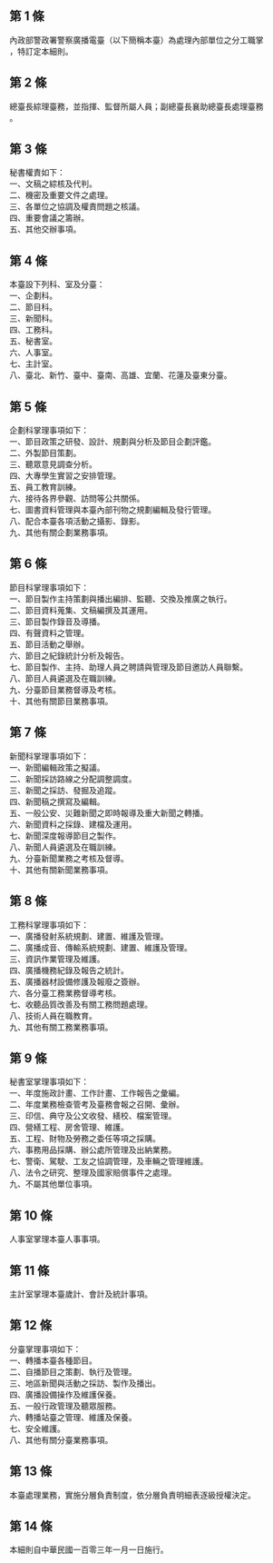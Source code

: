 第 1 條
-------
內政部警政署警察廣播電臺（以下簡稱本臺）為處理內部單位之分工職掌  
，特訂定本細則。

第 2 條
-------
總臺長綜理臺務，並指揮、監督所屬人員；副總臺長襄助總臺長處理臺務  
。

第 3 條
-------
秘書權責如下：  
一、文稿之綜核及代判。  
二、機密及重要文件之處理。  
三、各單位之協調及權責問題之核議。  
四、重要會議之籌辦。  
五、其他交辦事項。

第 4 條
-------
本臺設下列科、室及分臺：  
一、企劃科。  
二、節目科。  
三、新聞科。  
四、工務科。  
五、秘書室。  
六、人事室。  
七、主計室。  
八、臺北、新竹、臺中、臺南、高雄、宜蘭、花蓮及臺東分臺。

第 5 條
-------
企劃科掌理事項如下：  
一、節目政策之研發、設計、規劃與分析及節目企劃評鑑。  
二、外製節目策劃。  
三、聽眾意見調查分析。  
四、大專學生實習之安排管理。  
五、員工教育訓練。  
六、接待各界參觀、訪問等公共關係。  
七、圖書資料管理與本臺內部刊物之規劃編輯及發行管理。  
八、配合本臺各項活動之攝影、錄影。  
九、其他有關企劃業務事項。

第 6 條
-------
節目科掌理事項如下：  
一、節目製作主持策劃與播出編排、監聽、交換及推廣之執行。  
二、節目資料蒐集、文稿編撰及其運用。  
三、節目製作錄音及導播。  
四、有聲資料之管理。  
五、節目活動之舉辦。  
六、節目之紀錄統計分析及報告。  
七、節目製作、主持、助理人員之聘請與管理及節目邀訪人員聯繫。  
八、節目人員遴選及在職訓練。  
九、分臺節目業務督導及考核。  
十、其他有關節目業務事項。

第 7 條
-------
新聞科掌理事項如下：  
一、新聞編輯政策之擬議。  
二、新聞採訪路線之分配調整調度。  
三、新聞之採訪、發掘及追蹤。  
四、新聞稿之撰寫及編輯。  
五、一般公安、災難新聞之即時報導及重大新聞之轉播。  
六、新聞資料之採錄、建檔及運用。  
七、新聞深度報導節目之製作。  
八、新聞人員遴選及在職訓練。  
九、分臺新聞業務之考核及督導。  
十、其他有關新聞業務事項。

第 8 條
-------
工務科掌理事項如下：  
一、廣播發射系統規劃、建置、維護及管理。  
二、廣播成音、傳輸系統規劃、建置、維護及管理。  
三、資訊作業管理及維護。  
四、廣播機務紀錄及報告之統計。  
五、廣播器材設備修護及報廢之簽辦。  
六、各分臺工務業務督導考核。  
七、收聽品質改善及有關工務問題處理。  
八、技術人員在職教育。  
九、其他有關工務業務事項。

第 9 條
-------
秘書室掌理事項如下：  
一、年度施政計畫、工作計畫、工作報告之彙編。  
二、年度業務檢查管考及臺務會報之召開、彙辦。  
三、印信、典守及公文收發、繕校、檔案管理。  
四、營繕工程、房舍管理、維護。  
五、工程、財物及勞務之委任等項之採購。  
六、事務用品採購、辦公處所管理及出納業務。  
七、警衛、駕駛、工友之協調管理，及車輛之管理維護。  
八、法令之研究、整理及國家賠償事件之處理。  
九、不屬其他單位事項。

第 10 條
--------
人事室掌理本臺人事事項。

第 11 條
--------
主計室掌理本臺歲計、會計及統計事項。

第 12 條
--------
分臺掌理事項如下：  
一、轉播本臺各種節目。  
二、自播節目之策劃、執行及管理。  
三、地區新聞與活動之採訪、製作及播出。  
四、廣播設備操作及維護保養。  
五、一般行政管理及聽眾服務。  
六、轉播站臺之管理、維護及保養。  
七、安全維護。  
八、其他有關分臺業務事項。

第 13 條
--------
本臺處理業務，實施分層負責制度，依分層負責明細表逐級授權決定。

第 14 條
--------
本細則自中華民國一百零三年一月一日施行。

